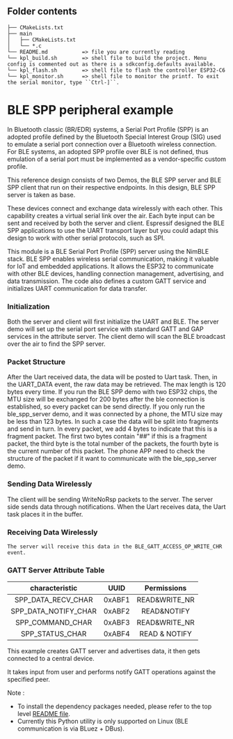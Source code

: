 ## Folder contents

```
├── CMakeLists.txt
├── main
│   ├── CMakeLists.txt
│   └── *.c
└── README.md           => file you are currently reading
└── kpl_build.sh        => shell file to build the project. Menu config is commented out as there is a sdkconfig.defaults available.
└── kpl_flash.sh        => shell file to flash the controller ESP32-C6
└── kpl_monitor.sh      => shell file to monitor the printf. To exit the serial monitor, type ``Ctrl-]``.
```

# BLE SPP peripheral example

In Bluetooth classic (BR/EDR) systems, a Serial Port Profile (SPP) is an adopted profile defined by the Bluetooth Special Interest Group (SIG) used to emulate a serial port connection over a Bluetooth wireless connection. For BLE systems, an adopted SPP profile over BLE is not defined, thus emulation of a serial port must be implemented as a vendor-specific custom profile.

This reference design consists of two Demos, the BLE SPP server and BLE SPP client that run on their respective endpoints. In this design, BLE SPP server is taken as base.

These devices connect and exchange data wirelessly with each other. This capability creates a virtual serial link over the air. Each byte input can be sent and received by both the server and client. Espressif designed the BLE SPP applications to use the UART transport layer but you could adapt this design to work with other serial protocols, such as SPI.

This module is a BLE Serial Port Profile (SPP) server using the NimBLE stack. BLE SPP enables wireless serial communication, making it valuable for IoT and embedded applications. It allows the ESP32 to communicate with other BLE devices, handling connection management, advertising, and data transmission. The code also defines a custom GATT service and initializes UART communication for data transfer.

### Initialization

Both the server and client will first initialize the UART and BLE. The server demo will set up the serial port service with standard GATT and GAP services in the attribute server. The client demo will scan the BLE broadcast over the air to find the SPP server.

### Packet Structure

After the Uart received data, the data will be posted to Uart task. Then, in the UART_DATA event, the raw data may be retrieved. The max length is 120 bytes every time.
If you run the BLE SPP demo with two ESP32 chips, the MTU size will be exchanged for 200 bytes after the ble connection is established, so every packet can be send directly.
If you only run the ble_spp_server demo, and it was connected by a phone, the MTU size may be less than 123 bytes. In such a case the data will be split into fragments and send in turn.
In every packet, we add 4 bytes to indicate that this is a fragment packet. The first two bytes contain "##" if this is a fragment packet, the third byte is the total number of the packets, the fourth byte is the current number of this packet.
The phone APP need to check the structure of the packet if it want to communicate with the ble_spp_server demo.

### Sending Data Wirelessly

The client will be sending WriteNoRsp packets to the server. The server side sends data through notifications. When the Uart receives data, the Uart task places it in the buffer.

### Receiving Data Wirelessly

    The server will receive this data in the BLE_GATT_ACCESS_OP_WRITE_CHR event.

### GATT Server Attribute Table

characteristic|UUID|Permissions
:-:|:-:|:-:
SPP_DATA_RECV_CHAR|0xABF1|READ&WRITE_NR
SPP_DATA_NOTIFY_CHAR|0xABF2|READ&NOTIFY
SPP_COMMAND_CHAR|0xABF3|READ&WRITE_NR
SPP_STATUS_CHAR|0xABF4|READ & NOTIFY

This example creates GATT server and advertises data, it then gets connected to a central device.

It takes input from user and performs notify GATT operations against the specified peer.

Note :

* To install the dependency packages needed, please refer to the top level [README file](../../../../README.md#running-test-python-script-pytest).
* Currently this Python utility is only supported on Linux (BLE communication is via BLuez + DBus).

